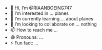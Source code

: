 - 👋 Hi, I’m @RIAANBOEING747
- 👀 I’m interested in ... planes
- 🌱 I’m currently learning ... about planes
- 💞️ I’m looking to collaborate on ... nothing
- 📫 How to reach me ...
- 😄 Pronouns: ...
- ⚡ Fun fact: ...

<!---
RIAANBOEING747/RIAANBOEING747 is a ✨ special ✨ repository because its `README.md` (this file) appears on your GitHub profile.
You can click the Preview link to take a look at your changes.
--->
